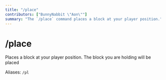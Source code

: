 ```yaml
---
title: "/place"
contributors: ["BunnyNabbit \"Aon\""]
summary: "The `/place` command places a block at your player position."
---
```

# /place
Places a block at your player position. The block you are holding will be placed

Aliases: `/pl`
